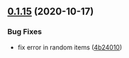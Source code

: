 ## [0.1.15](https://github.com/nanofi/LibCraftopia/compare/v0.1.14...v0.1.15) (2020-10-17)


### Bug Fixes

* fix error in random items ([4b24010](https://github.com/nanofi/LibCraftopia/commit/4b240105d2488ac21b0bc120f0238db6dc7b0c49))
